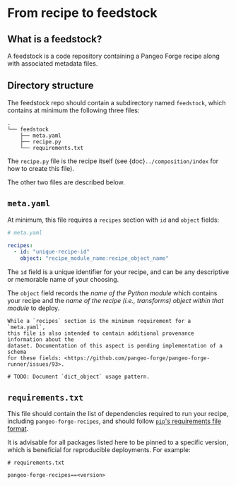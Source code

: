 # From recipe to feedstock

## What is a feedstock?

A feedstock is a code repository containing a Pangeo Forge recipe along with associated metadata files.

## Directory structure

The feedstock repo should contain a subdirectory named `feedstock`,
which contains at minimum the following three files:

```
.
└── feedstock
    ├── meta.yaml
    ├── recipe.py
    └── requirements.txt
```

The `recipe.py` file is the recipe itself
(see {doc}`../composition/index` for how to create this file).

The other two files are described below.

## `meta.yaml`

At minimum, this file requires a `recipes` section with `id` and
`object` fields:

```yaml
# meta.yaml

recipes:
  - id: "unique-recipe-id"
    object: "recipe_module_name:recipe_object_name"
```

The `id` field is a unique identifier for your recipe, and can be any
descriptive or memorable name of your choosing.

The `object` field records the _name of the Python module_ which
contains your recipe and the _name of the recipe (i.e., transforms)
object within that module_ to deploy.

```{note}
While a `recipes` section is the minimum requirement for a `meta.yaml`,
this file is also intended to contain additional provenance information about the
dataset. Documentation of this aspect is pending implementation of a schema
for these fields: <https://github.com/pangeo-forge/pangeo-forge-runner/issues/93>.
```

```
# TODO: Document `dict_object` usage pattern.
```

## `requirements.txt`

This file should contain the list of dependencies required
to run your recipe, including `pangeo-forge-recipes`, and should follow
[`pip`'s requirements file format](https://pip.pypa.io/en/stable/reference/requirements-file-format/).

It is advisable for all packages listed here to be pinned to a specific version, which is beneficial
for reproducible deployments. For example:

```
# requirements.txt

pangeo-forge-recipes==<version>
```

